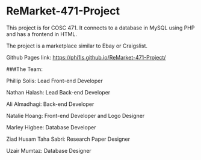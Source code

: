 # ReMarket-471-Project
This project is for COSC 471. It connects to a database in MySQL using PHP and has a frontend in HTML.

The project is a marketplace similar to Ebay or Craigslist.

Github Pages link:
https://phi1ls.github.io/ReMarket-471-Project/

###The Team:

Phillip Solis: Lead Front-end Developer

Nathan Halash: Lead Back-end Developer

Ali Almadhagi: Back-end Developer

Natalie Hoang: Front-end Developer and Logo Designer

Marley Higbee: Database Developer

Ziad Husam Taha Sabri: Research Paper Designer

Uzair Mumtaz: Database Designer